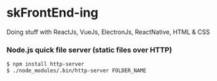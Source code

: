 # skFrontEnd-ing

Doing stuff with ReactJs, VueJs, ElectronJs, ReactNative, HTML & CSS

### Node.js quick file server (static files over HTTP)

```bash
$ npm install http-server
$ ./node_modules/.bin/http-server FOLDER_NAME
```
